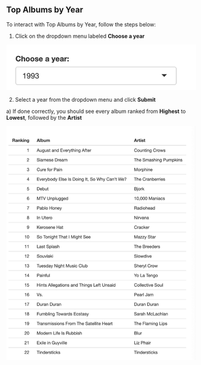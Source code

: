 <!-- _sidebar.md -->

## Top Albums by Year

To interact with Top Albums by Year, follow the steps below:

1) Click on the dropdown menu labeled **Choose a year**  

![Year 1](396_16.png)

2) Select a year from the dropdown menu and click **Submit**  

a) If done correctly, you should see every album ranked from **Highest** to **Lowest**, followed by the **Artist**

![Year 2](396_17.png)